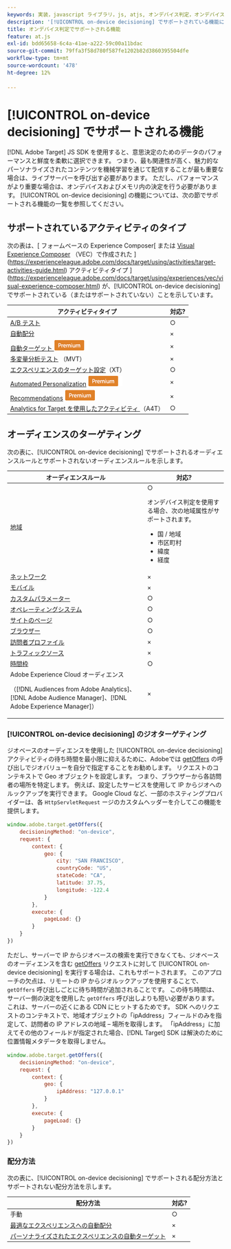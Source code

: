 ```yaml
---
keywords: 実装，javascript ライブラリ，js, atjs, オンデバイス判定，オンデバイス判定，サポートされる機能，$8
description: '[!UICONTROL on-device decisioning] でサポートされている機能について説明します。'
title: オンデバイス判定でサポートされる機能
feature: at.js
exl-id: bdd65658-6c4a-41ae-a222-59c00a11bdac
source-git-commit: 79ffa3f58d780f587fe1202b82d3860395504dfe
workflow-type: tm+mt
source-wordcount: '478'
ht-degree: 12%

---
```


# [!UICONTROL on-device decisioning] でサポートされる機能

[!DNL Adobe Target] JS SDK を使用すると、意思決定のためのデータのパフォーマンスと鮮度を柔軟に選択できます。 つまり、最も関連性が高く、魅力的なパーソナライズされたコンテンツを機械学習を通じて配信することが最も重要な場合は、ライブサーバーを呼び出す必要があります。 ただし、パフォーマンスがより重要な場合は、オンデバイスおよびメモリ内の決定を行う必要があります。 [!UICONTROL on-device decisioning] の機能については、次の節でサポートされる機能の一覧を参照してください。

## サポートされているアクティビティのタイプ

次の表は、[ フォームベースの Experience Composer[ または [Visual Experience Composer](https://experienceleague.adobe.com/docs/target/using/experiences/form-experience-composer.html) （VEC）で作成された ](https://experienceleague.adobe.com/docs/target/using/activities/target-activities-guide.html) アクティビティタイプ ](https://experienceleague.adobe.com/docs/target/using/experiences/vec/visual-experience-composer.html) が、[!UICONTROL on-device decisioning] でサポートされている（またはサポートされていない）ことを示しています。

| アクティビティタイプ | 対応? |
| --- | --- |
| [A/B テスト](https://experienceleague.adobe.com/docs/target/using/activities/abtest/test-ab.html) | ○ |
| [自動配分](https://experienceleague.adobe.com/docs/target/using/activities/auto-allocate/automated-traffic-allocation.html) | × |
| [ 自動ターゲット ](https://experienceleague.adobe.com/docs/target/using/activities/auto-target/auto-target-to-optimize.html)![Premium](../../../assets/premium.png) | × |
| [多変量分析テスト](https://experienceleague.adobe.com/docs/target/using/activities/multivariate-test/multivariate-testing.html) （MVT） | × |
| [エクスペリエンスのターゲット設定](https://experienceleague.adobe.com/docs/target/using/activities/experience-targeting/experience-target.html)（XT） | ○ |
| [Automated Personalization](https://experienceleague.adobe.com/docs/target/using/activities/automated-personalization/automated-personalization.html) ![Premium](../../../assets/premium.png) | × |
| [Recommendations](https://experienceleague.adobe.com/docs/target/using/recommendations/recommendations.html) ![Premium](../../../assets/premium.png) | × |
| [Analytics for Target を使用したアクティビティ ](https://experienceleague.adobe.com/docs/target/using/integrate/a4t/a4t.html?) （A4T） | ○ |

## オーディエンスのターゲティング

次の表に、[!UICONTROL on-device decisioning] でサポートされるオーディエンスルールとサポートされないオーディエンスルールを示します。

| オーディエンスルール | 対応? |
| --- | --- |
| [地域](https://experienceleague.adobe.com/docs/target/using/audiences/create-audiences/categories-audiences/geo.html) | ○<P>オンデバイス判定を使用する場合、次の地域属性がサポートされます。<ul><li>国 / 地域</li><li>市区町村</li><li>緯度</li><li>経度</li></ul> |
| [ネットワーク](https://experienceleague.adobe.com/docs/target/using/audiences/create-audiences/categories-audiences/network.html) | × |
| [モバイル](https://experienceleague.adobe.com/docs/target/using/audiences/create-audiences/categories-audiences/mobile.html) | × |
| [カスタムパラメーター](https://experienceleague.adobe.com/docs/target/using/audiences/create-audiences/categories-audiences/custom-parameters.html) | ○ |
| [オペレーティングシステム](https://experienceleague.adobe.com/docs/target/using/audiences/create-audiences/categories-audiences/operating-system.html) | ○ |
| [サイトのページ](https://experienceleague.adobe.com/docs/target/using/audiences/create-audiences/categories-audiences/site-pages.html) | ○ |
| [ブラウザー](https://experienceleague.adobe.com/docs/target/using/audiences/create-audiences/categories-audiences/browser.html) | ○ |
| [訪問者プロファイル](https://experienceleague.adobe.com/docs/target/using/audiences/create-audiences/categories-audiences/visitor-profile.html) | × |
| [トラフィックソース](https://experienceleague.adobe.com/docs/target/using/audiences/create-audiences/categories-audiences/traffic-sources.html) | × |
| [時間枠](https://experienceleague.adobe.com/docs/target/using/audiences/create-audiences/categories-audiences/time-frame.html) | ○ |
| Adobe Experience Cloud オーディエンス<P>（[!DNL Audiences from Adobe Analytics]、[!DNL Adobe Audience Manager]、[!DNL Adobe Experience Manager]） | × |

### [!UICONTROL on-device decisioning] のジオターゲティング

ジオベースのオーディエンスを使用した [!UICONTROL on-device decisioning] アクティビティの待ち時間を最小限に抑えるために、Adobeでは [getOffers](/help/dev/implement/client-side/atjs/atjs-functions/adobe-target-getoffers-atjs-2.md) の呼び出しでジオバリューを自分で指定することをお勧めします。 リクエストのコンテキストで Geo オブジェクトを設定します。 つまり、ブラウザーから各訪問者の場所を特定します。 例えば、設定したサービスを使用して IP からジオへのルックアップを実行できます。 Google Cloud など、一部のホスティングプロバイダーは、各 `HttpServletRequest` ージのカスタムヘッダーを介してこの機能を提供します。

```javascript {line-numbers="true"}
window.adobe.target.getOffers({ 
    decisioningMethod: "on-device", 
    request: { 
        context: { 
            geo: { 
                city: "SAN FRANCISCO", 
                countryCode: "US", 
                stateCode: "CA", 
                latitude: 37.75, 
                longitude: -122.4 
            } 
        }, 
        execute: { 
            pageLoad: {} 
        } 
    } 
})
```

ただし、サーバーで IP からジオベースの検索を実行できなくても、ジオベースのオーディエンスを含む [getOffers](/help/dev/implement/client-side/atjs/atjs-functions/adobe-target-getoffers-atjs-2.md) リクエストに対して [!UICONTROL on-device decisioning] を実行する場合は、これもサポートされます。 このアプローチの欠点は、リモートの IP からジオルックアップを使用することで、`getOffers` 呼び出しごとに待ち時間が追加されることです。 この待ち時間は、サーバー側の決定を使用した `getOffers` 呼び出しよりも短い必要があります。これは、サーバーの近くにある CDN にヒットするためです。 SDK へのリクエストのコンテキストで、地域オブジェクトの「ipAddress」フィールドのみを指定して、訪問者の IP アドレスの地域 – 場所を取得します。 「ipAddress」に加えてその他のフィールドが指定された場合、[!DNL Target] SDK は解決のために位置情報メタデータを取得しません。

```javascript {line-numbers="true"}
window.adobe.target.getOffers({ 
    decisioningMethod: "on-device", 
    request: { 
        context: { 
            geo: { 
                ipAddress: "127.0.0.1" 
            } 
        }, 
        execute: { 
            pageLoad: {} 
        } 
    } 
})
```

### 配分方法

次の表に、[!UICONTROL on-device decisioning] でサポートされる配分方法とサポートされない配分方法を示します。

| 配分方法 | 対応? |
| --- | --- |
| 手動 | ○ |
| [ 最適なエクスペリエンスへの自動配分 ](https://experienceleague.adobe.com/docs/target/using/activities/auto-allocate/automated-traffic-allocation.html) | × |
| [ パーソナライズされたエクスペリエンスの自動ターゲット ](https://experienceleague.adobe.com/docs/target/using/activities/auto-target/auto-target-to-optimize.html) | × |
